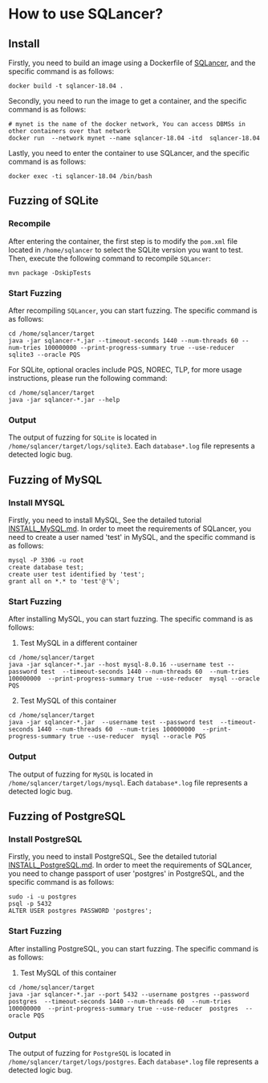# How to use SQLancer?

## Install
Firstly, you need to build an image using a Dockerfile of [SQLancer](https://github.com/sqlancer/sqlancer), and the specific command is as follows:
```shell
docker build -t sqlancer-18.04 . 
```
Secondly, you need to run the image to get a container, and the specific command is as follows:
```shell
# mynet is the name of the docker network, You can access DBMSs in other containers over that network
docker run  --network mynet --name sqlancer-18.04 -itd  sqlancer-18.04
```
Lastly, you need to enter the container to use SQLancer, and the specific command is as follows:
```shell
docker exec -ti sqlancer-18.04 /bin/bash
```
## Fuzzing of SQLite

### Recompile
After entering the container, the first step is to modify the `pom.xml` file located in `/home/sqlancer` to select the SQLite version you want to test. Then, execute the following command to recompile `SQLancer`:
```shell
mvn package -DskipTests
```

### Start Fuzzing
After recompiling `SQLancer`, you can start fuzzing. The specific command is as follows:
```shell
cd /home/sqlancer/target
java -jar sqlancer-*.jar --timeout-seconds 1440 --num-threads 60 --num-tries 100000000 --print-progress-summary true --use-reducer sqlite3 --oracle PQS 
```
For SQLite, optional oracles include PQS, NOREC, TLP, for more usage instructions, please run the following command:
```shell
cd /home/sqlancer/target
java -jar sqlancer-*.jar --help
```

### Output
The output of fuzzing for `SQLite` is located in `/home/sqlancer/target/logs/sqlite3`. Each `database*.log` file represents a detected logic bug.

## Fuzzing of MySQL

### Install MYSQL
Firstly, you need to install MySQL, See the detailed tutorial [INSTALL_MySQL.md](https://github.com/Reverie4u/OpenDBFuzz/blob/main/DBMSs/MySQL/INSTALL_MYSQL.md). In order to meet the requirements of SQLancer, you need to create a user named 'test' in MySQL, and the specific command is as follows:
```shell
mysql -P 3306 -u root
create database test;
create user test identified by 'test';
grant all on *.* to 'test'@'%';
```

### Start Fuzzing
After installing MySQL, you can start fuzzing. The specific command is as follows:
1. Test MySQL in a different container
```shell
cd /home/sqlancer/target
java -jar sqlancer-*.jar --host mysql-8.0.16 --username test --password test  --timeout-seconds 1440 --num-threads 60  --num-tries 100000000  --print-progress-summary true --use-reducer  mysql --oracle PQS
```
2. Test MySQL of this container
```shell
cd /home/sqlancer/target
java -jar sqlancer-*.jar  --username test --password test  --timeout-seconds 1440 --num-threads 60  --num-tries 100000000  --print-progress-summary true --use-reducer  mysql --oracle PQS
```
### Output
The output of fuzzing for `MySQL` is located in `/home/sqlancer/target/logs/mysql`. Each `database*.log` file represents a detected logic bug.

## Fuzzing of PostgreSQL

### Install PostgreSQL
Firstly, you need to install PostgreSQL, See the detailed tutorial [INSTALL_PostgreSQL.md](https://github.com/Reverie4u/OpenDBFuzz/blob/main/DBMSs/PostgreSQL/INSTALL_PostgreSQL.md). In order to meet the requirements of SQLancer, you need to change passport of user 'postgres' in PostgreSQL, and the specific command is as follows:
```shell
sudo -i -u postgres
psql -p 5432
ALTER USER postgres PASSWORD 'postgres';
```

### Start Fuzzing
After installing PostgreSQL, you can start fuzzing. The specific command is as follows:

1. Test MySQL of this container
```shell
cd /home/sqlancer/target
java -jar sqlancer-*.jar --port 5432 --username postgres --password postgres  --timeout-seconds 1440 --num-threads 60  --num-tries 100000000  --print-progress-summary true --use-reducer  postgres  --oracle PQS
```
### Output
The output of fuzzing for `PostgreSQL` is located in `/home/sqlancer/target/logs/postgres`. Each `database*.log` file represents a detected logic bug.
